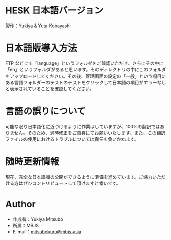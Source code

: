 # HESK 日本語バージョン

製作：Yukiya & Yuta Kobayashi

# 日本語版導入方法

FTP などにて「language」というフォルダをご確認いただき、さらにその中に「en」というフォルダがあると思います。そのディレクトリの中にこのフォルダをアップロードしてください。その後、管理画面の設定の「一般」という項目にある言語フォルダーのテストのテストをクリックして日本語の項目がエラーなしと表示されていることを確認してください。

# 言語の誤りについて

可能な限り日本語化に近づけるように作業はしていますが、100%の翻訳ではありません。そのため、適時修正をご自身にてお願いいたします。また、この翻訳ファイルの使用におけるトラブルについては責任を負いかねます。

# 随時更新情報

現在、完全な日本語版の公開ができるように準備を進めています。ご協力いただける方はぜひコントリビュートして頂けますと幸いです。

# Author

- 作成者：Yukiya Mitsubo
- 所属：MBJS
- E-mail：mitsubokuru@mbjs.asia
